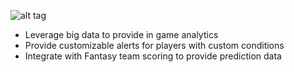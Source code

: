 ![alt tag](http://cdn.alleywatch.com/wp-content/uploads/2014/01/moneyball.jpg)

* Leverage big data to provide in game analytics
* Provide customizable alerts for players with custom conditions
* Integrate with Fantasy team scoring to provide prediction data

